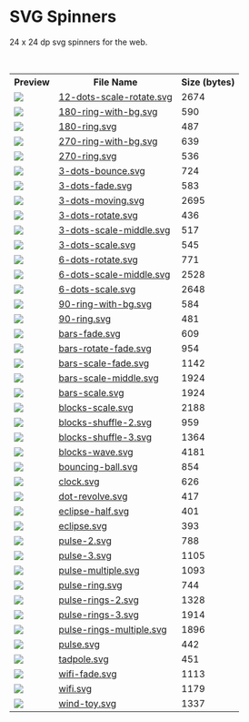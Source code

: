 # SVG Spinners

24 x 24 dp svg spinners for the web.

<br>

<table><tr><th>Preview</th><th>File Name</th><th>Size (bytes)</th></tr><tr><td><a href="https://github.com/n3r4zzurr0/svg-spinners/blob/main/svg/12-dots-scale-rotate.svg"><img src="https://raw.githubusercontent.com/n3r4zzurr0/svg-spinners/main/preview/12-dots-scale-rotate-white-round-bg.svg"/></a></td><td><a href="https://github.com/n3r4zzurr0/svg-spinners/blob/main/svg/12-dots-scale-rotate.svg">12-dots-scale-rotate.svg</a></td><td>2674</td></tr><tr><td><a href="https://github.com/n3r4zzurr0/svg-spinners/blob/main/svg/180-ring-with-bg.svg"><img src="https://raw.githubusercontent.com/n3r4zzurr0/svg-spinners/main/preview/180-ring-with-bg-white-round-bg.svg"/></a></td><td><a href="https://github.com/n3r4zzurr0/svg-spinners/blob/main/svg/180-ring-with-bg.svg">180-ring-with-bg.svg</a></td><td>590</td></tr><tr><td><a href="https://github.com/n3r4zzurr0/svg-spinners/blob/main/svg/180-ring.svg"><img src="https://raw.githubusercontent.com/n3r4zzurr0/svg-spinners/main/preview/180-ring-white-round-bg.svg"/></a></td><td><a href="https://github.com/n3r4zzurr0/svg-spinners/blob/main/svg/180-ring.svg">180-ring.svg</a></td><td>487</td></tr><tr><td><a href="https://github.com/n3r4zzurr0/svg-spinners/blob/main/svg/270-ring-with-bg.svg"><img src="https://raw.githubusercontent.com/n3r4zzurr0/svg-spinners/main/preview/270-ring-with-bg-white-round-bg.svg"/></a></td><td><a href="https://github.com/n3r4zzurr0/svg-spinners/blob/main/svg/270-ring-with-bg.svg">270-ring-with-bg.svg</a></td><td>639</td></tr><tr><td><a href="https://github.com/n3r4zzurr0/svg-spinners/blob/main/svg/270-ring.svg"><img src="https://raw.githubusercontent.com/n3r4zzurr0/svg-spinners/main/preview/270-ring-white-round-bg.svg"/></a></td><td><a href="https://github.com/n3r4zzurr0/svg-spinners/blob/main/svg/270-ring.svg">270-ring.svg</a></td><td>536</td></tr><tr><td><a href="https://github.com/n3r4zzurr0/svg-spinners/blob/main/svg/3-dots-bounce.svg"><img src="https://raw.githubusercontent.com/n3r4zzurr0/svg-spinners/main/preview/3-dots-bounce-white-round-bg.svg"/></a></td><td><a href="https://github.com/n3r4zzurr0/svg-spinners/blob/main/svg/3-dots-bounce.svg">3-dots-bounce.svg</a></td><td>724</td></tr><tr><td><a href="https://github.com/n3r4zzurr0/svg-spinners/blob/main/svg/3-dots-fade.svg"><img src="https://raw.githubusercontent.com/n3r4zzurr0/svg-spinners/main/preview/3-dots-fade-white-round-bg.svg"/></a></td><td><a href="https://github.com/n3r4zzurr0/svg-spinners/blob/main/svg/3-dots-fade.svg">3-dots-fade.svg</a></td><td>583</td></tr><tr><td><a href="https://github.com/n3r4zzurr0/svg-spinners/blob/main/svg/3-dots-moving.svg"><img src="https://raw.githubusercontent.com/n3r4zzurr0/svg-spinners/main/preview/3-dots-moving-white-round-bg.svg"/></a></td><td><a href="https://github.com/n3r4zzurr0/svg-spinners/blob/main/svg/3-dots-moving.svg">3-dots-moving.svg</a></td><td>2695</td></tr><tr><td><a href="https://github.com/n3r4zzurr0/svg-spinners/blob/main/svg/3-dots-rotate.svg"><img src="https://raw.githubusercontent.com/n3r4zzurr0/svg-spinners/main/preview/3-dots-rotate-white-round-bg.svg"/></a></td><td><a href="https://github.com/n3r4zzurr0/svg-spinners/blob/main/svg/3-dots-rotate.svg">3-dots-rotate.svg</a></td><td>436</td></tr><tr><td><a href="https://github.com/n3r4zzurr0/svg-spinners/blob/main/svg/3-dots-scale-middle.svg"><img src="https://raw.githubusercontent.com/n3r4zzurr0/svg-spinners/main/preview/3-dots-scale-middle-white-round-bg.svg"/></a></td><td><a href="https://github.com/n3r4zzurr0/svg-spinners/blob/main/svg/3-dots-scale-middle.svg">3-dots-scale-middle.svg</a></td><td>517</td></tr><tr><td><a href="https://github.com/n3r4zzurr0/svg-spinners/blob/main/svg/3-dots-scale.svg"><img src="https://raw.githubusercontent.com/n3r4zzurr0/svg-spinners/main/preview/3-dots-scale-white-round-bg.svg"/></a></td><td><a href="https://github.com/n3r4zzurr0/svg-spinners/blob/main/svg/3-dots-scale.svg">3-dots-scale.svg</a></td><td>545</td></tr><tr><td><a href="https://github.com/n3r4zzurr0/svg-spinners/blob/main/svg/6-dots-rotate.svg"><img src="https://raw.githubusercontent.com/n3r4zzurr0/svg-spinners/main/preview/6-dots-rotate-white-round-bg.svg"/></a></td><td><a href="https://github.com/n3r4zzurr0/svg-spinners/blob/main/svg/6-dots-rotate.svg">6-dots-rotate.svg</a></td><td>771</td></tr><tr><td><a href="https://github.com/n3r4zzurr0/svg-spinners/blob/main/svg/6-dots-scale-middle.svg"><img src="https://raw.githubusercontent.com/n3r4zzurr0/svg-spinners/main/preview/6-dots-scale-middle-white-round-bg.svg"/></a></td><td><a href="https://github.com/n3r4zzurr0/svg-spinners/blob/main/svg/6-dots-scale-middle.svg">6-dots-scale-middle.svg</a></td><td>2528</td></tr><tr><td><a href="https://github.com/n3r4zzurr0/svg-spinners/blob/main/svg/6-dots-scale.svg"><img src="https://raw.githubusercontent.com/n3r4zzurr0/svg-spinners/main/preview/6-dots-scale-white-round-bg.svg"/></a></td><td><a href="https://github.com/n3r4zzurr0/svg-spinners/blob/main/svg/6-dots-scale.svg">6-dots-scale.svg</a></td><td>2648</td></tr><tr><td><a href="https://github.com/n3r4zzurr0/svg-spinners/blob/main/svg/90-ring-with-bg.svg"><img src="https://raw.githubusercontent.com/n3r4zzurr0/svg-spinners/main/preview/90-ring-with-bg-white-round-bg.svg"/></a></td><td><a href="https://github.com/n3r4zzurr0/svg-spinners/blob/main/svg/90-ring-with-bg.svg">90-ring-with-bg.svg</a></td><td>584</td></tr><tr><td><a href="https://github.com/n3r4zzurr0/svg-spinners/blob/main/svg/90-ring.svg"><img src="https://raw.githubusercontent.com/n3r4zzurr0/svg-spinners/main/preview/90-ring-white-round-bg.svg"/></a></td><td><a href="https://github.com/n3r4zzurr0/svg-spinners/blob/main/svg/90-ring.svg">90-ring.svg</a></td><td>481</td></tr><tr><td><a href="https://github.com/n3r4zzurr0/svg-spinners/blob/main/svg/bars-fade.svg"><img src="https://raw.githubusercontent.com/n3r4zzurr0/svg-spinners/main/preview/bars-fade-white-round-bg.svg"/></a></td><td><a href="https://github.com/n3r4zzurr0/svg-spinners/blob/main/svg/bars-fade.svg">bars-fade.svg</a></td><td>609</td></tr><tr><td><a href="https://github.com/n3r4zzurr0/svg-spinners/blob/main/svg/bars-rotate-fade.svg"><img src="https://raw.githubusercontent.com/n3r4zzurr0/svg-spinners/main/preview/bars-rotate-fade-white-round-bg.svg"/></a></td><td><a href="https://github.com/n3r4zzurr0/svg-spinners/blob/main/svg/bars-rotate-fade.svg">bars-rotate-fade.svg</a></td><td>954</td></tr><tr><td><a href="https://github.com/n3r4zzurr0/svg-spinners/blob/main/svg/bars-scale-fade.svg"><img src="https://raw.githubusercontent.com/n3r4zzurr0/svg-spinners/main/preview/bars-scale-fade-white-round-bg.svg"/></a></td><td><a href="https://github.com/n3r4zzurr0/svg-spinners/blob/main/svg/bars-scale-fade.svg">bars-scale-fade.svg</a></td><td>1142</td></tr><tr><td><a href="https://github.com/n3r4zzurr0/svg-spinners/blob/main/svg/bars-scale-middle.svg"><img src="https://raw.githubusercontent.com/n3r4zzurr0/svg-spinners/main/preview/bars-scale-middle-white-round-bg.svg"/></a></td><td><a href="https://github.com/n3r4zzurr0/svg-spinners/blob/main/svg/bars-scale-middle.svg">bars-scale-middle.svg</a></td><td>1924</td></tr><tr><td><a href="https://github.com/n3r4zzurr0/svg-spinners/blob/main/svg/bars-scale.svg"><img src="https://raw.githubusercontent.com/n3r4zzurr0/svg-spinners/main/preview/bars-scale-white-round-bg.svg"/></a></td><td><a href="https://github.com/n3r4zzurr0/svg-spinners/blob/main/svg/bars-scale.svg">bars-scale.svg</a></td><td>1924</td></tr><tr><td><a href="https://github.com/n3r4zzurr0/svg-spinners/blob/main/svg/blocks-scale.svg"><img src="https://raw.githubusercontent.com/n3r4zzurr0/svg-spinners/main/preview/blocks-scale-white-round-bg.svg"/></a></td><td><a href="https://github.com/n3r4zzurr0/svg-spinners/blob/main/svg/blocks-scale.svg">blocks-scale.svg</a></td><td>2188</td></tr><tr><td><a href="https://github.com/n3r4zzurr0/svg-spinners/blob/main/svg/blocks-shuffle-2.svg"><img src="https://raw.githubusercontent.com/n3r4zzurr0/svg-spinners/main/preview/blocks-shuffle-2-white-round-bg.svg"/></a></td><td><a href="https://github.com/n3r4zzurr0/svg-spinners/blob/main/svg/blocks-shuffle-2.svg">blocks-shuffle-2.svg</a></td><td>959</td></tr><tr><td><a href="https://github.com/n3r4zzurr0/svg-spinners/blob/main/svg/blocks-shuffle-3.svg"><img src="https://raw.githubusercontent.com/n3r4zzurr0/svg-spinners/main/preview/blocks-shuffle-3-white-round-bg.svg"/></a></td><td><a href="https://github.com/n3r4zzurr0/svg-spinners/blob/main/svg/blocks-shuffle-3.svg">blocks-shuffle-3.svg</a></td><td>1364</td></tr><tr><td><a href="https://github.com/n3r4zzurr0/svg-spinners/blob/main/svg/blocks-wave.svg"><img src="https://raw.githubusercontent.com/n3r4zzurr0/svg-spinners/main/preview/blocks-wave-white-round-bg.svg"/></a></td><td><a href="https://github.com/n3r4zzurr0/svg-spinners/blob/main/svg/blocks-wave.svg">blocks-wave.svg</a></td><td>4181</td></tr><tr><td><a href="https://github.com/n3r4zzurr0/svg-spinners/blob/main/svg/bouncing-ball.svg"><img src="https://raw.githubusercontent.com/n3r4zzurr0/svg-spinners/main/preview/bouncing-ball-white-round-bg.svg"/></a></td><td><a href="https://github.com/n3r4zzurr0/svg-spinners/blob/main/svg/bouncing-ball.svg">bouncing-ball.svg</a></td><td>854</td></tr><tr><td><a href="https://github.com/n3r4zzurr0/svg-spinners/blob/main/svg/clock.svg"><img src="https://raw.githubusercontent.com/n3r4zzurr0/svg-spinners/main/preview/clock-white-round-bg.svg"/></a></td><td><a href="https://github.com/n3r4zzurr0/svg-spinners/blob/main/svg/clock.svg">clock.svg</a></td><td>626</td></tr><tr><td><a href="https://github.com/n3r4zzurr0/svg-spinners/blob/main/svg/dot-revolve.svg"><img src="https://raw.githubusercontent.com/n3r4zzurr0/svg-spinners/main/preview/dot-revolve-white-round-bg.svg"/></a></td><td><a href="https://github.com/n3r4zzurr0/svg-spinners/blob/main/svg/dot-revolve.svg">dot-revolve.svg</a></td><td>417</td></tr><tr><td><a href="https://github.com/n3r4zzurr0/svg-spinners/blob/main/svg/eclipse-half.svg"><img src="https://raw.githubusercontent.com/n3r4zzurr0/svg-spinners/main/preview/eclipse-half-white-round-bg.svg"/></a></td><td><a href="https://github.com/n3r4zzurr0/svg-spinners/blob/main/svg/eclipse-half.svg">eclipse-half.svg</a></td><td>401</td></tr><tr><td><a href="https://github.com/n3r4zzurr0/svg-spinners/blob/main/svg/eclipse.svg"><img src="https://raw.githubusercontent.com/n3r4zzurr0/svg-spinners/main/preview/eclipse-white-round-bg.svg"/></a></td><td><a href="https://github.com/n3r4zzurr0/svg-spinners/blob/main/svg/eclipse.svg">eclipse.svg</a></td><td>393</td></tr><tr><td><a href="https://github.com/n3r4zzurr0/svg-spinners/blob/main/svg/pulse-2.svg"><img src="https://raw.githubusercontent.com/n3r4zzurr0/svg-spinners/main/preview/pulse-2-white-round-bg.svg"/></a></td><td><a href="https://github.com/n3r4zzurr0/svg-spinners/blob/main/svg/pulse-2.svg">pulse-2.svg</a></td><td>788</td></tr><tr><td><a href="https://github.com/n3r4zzurr0/svg-spinners/blob/main/svg/pulse-3.svg"><img src="https://raw.githubusercontent.com/n3r4zzurr0/svg-spinners/main/preview/pulse-3-white-round-bg.svg"/></a></td><td><a href="https://github.com/n3r4zzurr0/svg-spinners/blob/main/svg/pulse-3.svg">pulse-3.svg</a></td><td>1105</td></tr><tr><td><a href="https://github.com/n3r4zzurr0/svg-spinners/blob/main/svg/pulse-multiple.svg"><img src="https://raw.githubusercontent.com/n3r4zzurr0/svg-spinners/main/preview/pulse-multiple-white-round-bg.svg"/></a></td><td><a href="https://github.com/n3r4zzurr0/svg-spinners/blob/main/svg/pulse-multiple.svg">pulse-multiple.svg</a></td><td>1093</td></tr><tr><td><a href="https://github.com/n3r4zzurr0/svg-spinners/blob/main/svg/pulse-ring.svg"><img src="https://raw.githubusercontent.com/n3r4zzurr0/svg-spinners/main/preview/pulse-ring-white-round-bg.svg"/></a></td><td><a href="https://github.com/n3r4zzurr0/svg-spinners/blob/main/svg/pulse-ring.svg">pulse-ring.svg</a></td><td>744</td></tr><tr><td><a href="https://github.com/n3r4zzurr0/svg-spinners/blob/main/svg/pulse-rings-2.svg"><img src="https://raw.githubusercontent.com/n3r4zzurr0/svg-spinners/main/preview/pulse-rings-2-white-round-bg.svg"/></a></td><td><a href="https://github.com/n3r4zzurr0/svg-spinners/blob/main/svg/pulse-rings-2.svg">pulse-rings-2.svg</a></td><td>1328</td></tr><tr><td><a href="https://github.com/n3r4zzurr0/svg-spinners/blob/main/svg/pulse-rings-3.svg"><img src="https://raw.githubusercontent.com/n3r4zzurr0/svg-spinners/main/preview/pulse-rings-3-white-round-bg.svg"/></a></td><td><a href="https://github.com/n3r4zzurr0/svg-spinners/blob/main/svg/pulse-rings-3.svg">pulse-rings-3.svg</a></td><td>1914</td></tr><tr><td><a href="https://github.com/n3r4zzurr0/svg-spinners/blob/main/svg/pulse-rings-multiple.svg"><img src="https://raw.githubusercontent.com/n3r4zzurr0/svg-spinners/main/preview/pulse-rings-multiple-white-round-bg.svg"/></a></td><td><a href="https://github.com/n3r4zzurr0/svg-spinners/blob/main/svg/pulse-rings-multiple.svg">pulse-rings-multiple.svg</a></td><td>1896</td></tr><tr><td><a href="https://github.com/n3r4zzurr0/svg-spinners/blob/main/svg/pulse.svg"><img src="https://raw.githubusercontent.com/n3r4zzurr0/svg-spinners/main/preview/pulse-white-round-bg.svg"/></a></td><td><a href="https://github.com/n3r4zzurr0/svg-spinners/blob/main/svg/pulse.svg">pulse.svg</a></td><td>442</td></tr><tr><td><a href="https://github.com/n3r4zzurr0/svg-spinners/blob/main/svg/tadpole.svg"><img src="https://raw.githubusercontent.com/n3r4zzurr0/svg-spinners/main/preview/tadpole-white-round-bg.svg"/></a></td><td><a href="https://github.com/n3r4zzurr0/svg-spinners/blob/main/svg/tadpole.svg">tadpole.svg</a></td><td>451</td></tr><tr><td><a href="https://github.com/n3r4zzurr0/svg-spinners/blob/main/svg/wifi-fade.svg"><img src="https://raw.githubusercontent.com/n3r4zzurr0/svg-spinners/main/preview/wifi-fade-white-round-bg.svg"/></a></td><td><a href="https://github.com/n3r4zzurr0/svg-spinners/blob/main/svg/wifi-fade.svg">wifi-fade.svg</a></td><td>1113</td></tr><tr><td><a href="https://github.com/n3r4zzurr0/svg-spinners/blob/main/svg/wifi.svg"><img src="https://raw.githubusercontent.com/n3r4zzurr0/svg-spinners/main/preview/wifi-white-round-bg.svg"/></a></td><td><a href="https://github.com/n3r4zzurr0/svg-spinners/blob/main/svg/wifi.svg">wifi.svg</a></td><td>1179</td></tr><tr><td><a href="https://github.com/n3r4zzurr0/svg-spinners/blob/main/svg/wind-toy.svg"><img src="https://raw.githubusercontent.com/n3r4zzurr0/svg-spinners/main/preview/wind-toy-white-round-bg.svg"/></a></td><td><a href="https://github.com/n3r4zzurr0/svg-spinners/blob/main/svg/wind-toy.svg">wind-toy.svg</a></td><td>1337</td></tr></table>
